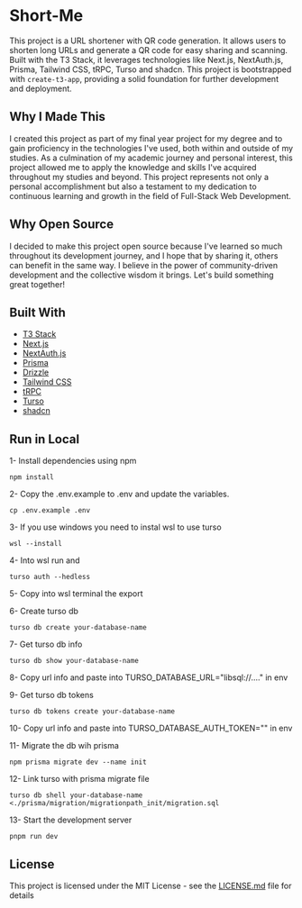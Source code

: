 # Short-Me

This project is a URL shortener with QR code generation. It allows users to shorten long URLs and generate a QR code for easy sharing and scanning. Built with the T3 Stack, it leverages technologies like Next.js, NextAuth.js, Prisma, Tailwind CSS, tRPC, Turso and shadcn. This project is bootstrapped with `create-t3-app`, providing a solid foundation for further development and deployment.

## Why I Made This

I created this project as part of my final year project for my degree and to gain proficiency in the technologies I've used, both within and outside of my studies. As a culmination of my academic journey and personal interest, this project allowed me to apply the knowledge and skills I've acquired throughout my studies and beyond. This project represents not only a personal accomplishment but also a testament to my dedication to continuous learning and growth in the field of Full-Stack Web Development.

## Why Open Source

I decided to make this project open source because I've learned so much throughout its development journey, and I hope that by sharing it, others can benefit in the same way. I believe in the power of community-driven development and the collective wisdom it brings. Let's build something great together!

## Built With
- [T3 Stack](https://create.t3.gg/)
- [Next.js](https://nextjs.org)
- [NextAuth.js](https://next-auth.js.org)
- [Prisma](https://prisma.io)
- [Drizzle](https://orm.drizzle.team)
- [Tailwind CSS](https://tailwindcss.com)
- [tRPC](https://trpc.io)
- [Turso](https://turso.tech/)
- [shadcn](https://ui.shadcn.com/)

## Run in Local

1- Install dependencies using npm
```
npm install
```

2- Copy the .env.example to .env and update the variables.
```
cp .env.example .env
```

3- If you use windows you need to instal wsl to use turso
```
wsl --install
```

4- Into wsl run and 
```
turso auth --hedless
```

5- Copy into wsl terminal the export

6- Create turso db
```
turso db create your-database-name
```

7- Get turso db info
```
turso db show your-database-name
```

8- Copy url info and paste into TURSO_DATABASE_URL="libsql://...." in env

9- Get turso db tokens
```
turso db tokens create your-database-name
```

10- Copy url info and paste into TURSO_DATABASE_AUTH_TOKEN="" in env

11- Migrate the db wih prisma
```
npm prisma migrate dev --name init
```

12- Link turso with prisma migrate file
```
turso db shell your-database-name <./prisma/migration/migrationpath_init/migration.sql
```

13- Start the development server
```
pnpm run dev
```
## License

This project is licensed under the MIT License - see the [LICENSE.md](https://github.com/mnlade/short-me/blob/main/LICENSE.md) file for details

